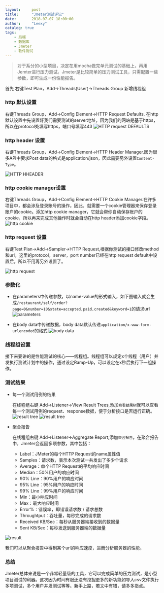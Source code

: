 ```yaml
---
layout:     post
title:      "Jmeter测试详记"
date:       2018-07-07 18:00:00
author:     "Leexy"
catalog: true
tags:
    - 后端
    - 数据库
    - Jmeter
    - 软件测试
---
```

 > 对于系分的小型项目，决定在用mocha做完单元测试的基础上，再用Jemter进行压力测试。Jmeter是比较简单的压力测试工具，只需配置一些参数，即可生成一份性能报告。


首先 右键Test Plan，Add->Threads(User)->Threads Group 新增线程组

### http 默认设置

 右键Threads Group，Add->Config Element->HTTP Request Defaults. 在http 默认设置中先设置好我们需要测试的server地址，因为我们的网站是基于https，所以在protocol处填写https，端口号填写443
 ![HTTP request DEFAULTS](/img/post_img/2018-07-07-Test/http_request_defaults.png)

### http header 设置

  右键Threads Group，Add->Config Element->HTTP Header Manager.因为很多API中要求Post data的格式是application/json，因此需要另外设置`Content-Type`。

 ![HTTP HHEADER ](/img/post_img/2018-07-07-Test/http_header.png)

### http cookie manager设置

 右键Threads Group，Add->Config Element->HTTP Cookie Manager.在许多项目中，都会涉及登录账号的操作，因此，就需要一个cookie管理器来保存登录账户的cookie。添加http cookie manager，它就会帮你自动保存账户的cookie，所以再来完成其他操作时就会自动在http header添加cookie字段。
 ![http cookie](/img/post_img/2018-07-07-Test/http_cookie_manager.png)

### http request 设置

 右键Test Plan->Add->Sampler->HTTP Request,根据你测试的接口修改method和url，这里的protocol，server，port number已经在http request default中设置后，所以不用再另外设置了。

 ![http request](/img/post_img/2018-07-07-Test/http_request.png)

### 参数化

 - 在parameters中传递参数，以name-value的形式输入，如下图输入就会生成`/restaurant/self/order?page=0&number=10&state=accepted,paid,created&keyword=1`的请求url
 ![parameters](/img/post_img/2018-07-07-Test/query_order.png)

 - 在body data中传递数据，body data默认传递`application/x-www-form-urlencoded`的格式
 ![body data](/img/post_img/2018-07-07-Test/body_data.png)

### 线程组设置

 接下来要讲的是性能测试的核心——线程组。线程组可以规定x个线程（用户）并发执行测试计划中的操作，通过设定Ramp-Up，可以设定在x秒后执行下一组操作。

### 测试结果

- 每一个测试用例的结果

  在线程组右键 Add->Listener->View Result Trees,添加`察看结果树`就可以查看每一个测试用例的request、response数据，便于分析接口是否运行正确。
  ![result tree](/img/post_img/2018-07-07-Test/get_dish_result.png)
  ![result tree](/img/post_img/2018-07-07-Test/get_dish_result2.png)

- 聚合报告

  在线程组右键 Add->Listener->Aggregate Report,添加`聚合报告`，在聚合报告中，Jmeter会返回多项参数，其中包括：

  - Label：JMeter的每个HTTP Request的name属性值
  - Samples：请求数，表示本次测试一共发出了多少个请求
  - Average：单个HTTP Request的平均响应时间
  - Median：50%用户的响应时间
  - 90% Line：90%用户的响应时间
  - 95% Line：95%用户的响应时间
  - 99% Line：99%用户的响应时间
  - Min：最小响应时间
  - Max：最大响应时间
  - Error%：错误率，即错误请求数 / 请求总数
  - Throughtput：吞吐量，每秒完成的请求数
  - Received KB/Sec：每秒从服务器端接收到的数据量
  - Sent KB/Sec：每秒发送到服务器端的数据量

 ![result](/img/post_img/2018-07-07-Test/并发5.png)

 我们可以从聚合报告中得到某个url的响应速度，进而分析服务器的性能。

### 总结

 Jmeter总体来说是一个非常轻量级的工具，它可以完成简单的压力测试，是小型项目测试的利器。这次因为时间有限还没有挖掘更多的新功能如导入csv文件执行多项测试，多个用户并发测试等等。新手上路，若文中有错，请多多指点。

